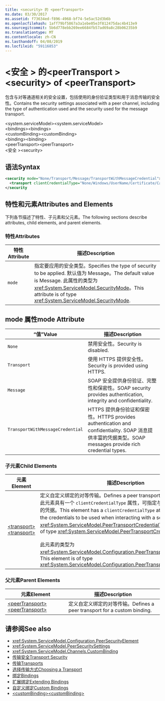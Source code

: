 ```yaml
---
title: <security> 的 <peerTransport>
ms.date: 03/30/2017
ms.assetid: f73634ed-f896-4968-bf74-5e5ac52d3b6b
ms.openlocfilehash: 1aff79bf5867a3a1ebe05e3f812475dac4b413e9
ms.sourcegitcommit: 5b6d778ebb269ee6684fb57ad69a8c28b06235b9
ms.translationtype: MT
ms.contentlocale: zh-CN
ms.lasthandoff: 04/08/2019
ms.locfileid: "59116853"
---
```

# <a name="security-of-peertransport"></a><span data-ttu-id="c01b6-102">\<安全 > 的\<peerTransport ></span><span class="sxs-lookup"><span data-stu-id="c01b6-102">\<security> of \<peerTransport></span></span>
<span data-ttu-id="c01b6-103">包含与对等通道相关的安全设置，包括使用的身份验证类型和用于消息传输的安全性。</span><span class="sxs-lookup"><span data-stu-id="c01b6-103">Contains the security settings associated with a peer channel, including the type of authentication used and the security used for the message transport.</span></span>  
  
 <span data-ttu-id="c01b6-104">\<system.serviceModel></span><span class="sxs-lookup"><span data-stu-id="c01b6-104">\<system.serviceModel></span></span>  
<span data-ttu-id="c01b6-105">\<bindings></span><span class="sxs-lookup"><span data-stu-id="c01b6-105">\<bindings></span></span>  
<span data-ttu-id="c01b6-106">\<customBinding></span><span class="sxs-lookup"><span data-stu-id="c01b6-106">\<customBinding></span></span>  
<span data-ttu-id="c01b6-107">\<binding></span><span class="sxs-lookup"><span data-stu-id="c01b6-107">\<binding></span></span>  
<span data-ttu-id="c01b6-108">\<peerTransport></span><span class="sxs-lookup"><span data-stu-id="c01b6-108">\<peerTransport></span></span>  
<span data-ttu-id="c01b6-109">\<安全 ></span><span class="sxs-lookup"><span data-stu-id="c01b6-109">\<security></span></span>  
  
## <a name="syntax"></a><span data-ttu-id="c01b6-110">语法</span><span class="sxs-lookup"><span data-stu-id="c01b6-110">Syntax</span></span>  
  
```xml  
<security mode="None/Transport/Message/TransportWithMessageCredential">
  <transport clientCredentialType="None/Windows/UserName/Certificate/CardSpace" />
</security
```  
  
## <a name="attributes-and-elements"></a><span data-ttu-id="c01b6-111">特性和元素</span><span class="sxs-lookup"><span data-stu-id="c01b6-111">Attributes and Elements</span></span>  
 <span data-ttu-id="c01b6-112">下列各节描述了特性、子元素和父元素。</span><span class="sxs-lookup"><span data-stu-id="c01b6-112">The following sections describe attributes, child elements, and parent elements.</span></span>  
  
### <a name="attributes"></a><span data-ttu-id="c01b6-113">特性</span><span class="sxs-lookup"><span data-stu-id="c01b6-113">Attributes</span></span>  
  
|<span data-ttu-id="c01b6-114">特性</span><span class="sxs-lookup"><span data-stu-id="c01b6-114">Attribute</span></span>|<span data-ttu-id="c01b6-115">描述</span><span class="sxs-lookup"><span data-stu-id="c01b6-115">Description</span></span>|  
|---------------|-----------------|  
|`mode`|<span data-ttu-id="c01b6-116">指定要应用的安全类型。</span><span class="sxs-lookup"><span data-stu-id="c01b6-116">Specifies the type of security to be applied.</span></span> <span data-ttu-id="c01b6-117">默认值为 Message。</span><span class="sxs-lookup"><span data-stu-id="c01b6-117">The default value is Message.</span></span> <span data-ttu-id="c01b6-118">此属性的类型为 <xref:System.ServiceModel.SecurityMode>。</span><span class="sxs-lookup"><span data-stu-id="c01b6-118">This attribute is of type <xref:System.ServiceModel.SecurityMode>.</span></span>|  
  
## <a name="mode-attribute"></a><span data-ttu-id="c01b6-119">mode 属性</span><span class="sxs-lookup"><span data-stu-id="c01b6-119">mode Attribute</span></span>  
  
|<span data-ttu-id="c01b6-120">“值”</span><span class="sxs-lookup"><span data-stu-id="c01b6-120">Value</span></span>|<span data-ttu-id="c01b6-121">描述</span><span class="sxs-lookup"><span data-stu-id="c01b6-121">Description</span></span>|  
|-----------|-----------------|  
|`None`|<span data-ttu-id="c01b6-122">禁用安全性。</span><span class="sxs-lookup"><span data-stu-id="c01b6-122">Security is disabled.</span></span>|  
|`Transport`|<span data-ttu-id="c01b6-123">使用 HTTPS 提供安全性。</span><span class="sxs-lookup"><span data-stu-id="c01b6-123">Security is provided using HTTPS.</span></span>|  
|`Message`|<span data-ttu-id="c01b6-124">SOAP 安全提供身份验证、完整性和保密性。</span><span class="sxs-lookup"><span data-stu-id="c01b6-124">SOAP security provides authentication, integrity and confidentiality.</span></span>|  
|`TransportWithMessageCredential`|<span data-ttu-id="c01b6-125">HTTPS 提供身份验证和保密性。</span><span class="sxs-lookup"><span data-stu-id="c01b6-125">HTTPS provides authentication and confidentiality.</span></span> <span data-ttu-id="c01b6-126">SOAP 消息提供丰富的凭据类型。</span><span class="sxs-lookup"><span data-stu-id="c01b6-126">SOAP messages provide rich credential types.</span></span>|  
  
### <a name="child-elements"></a><span data-ttu-id="c01b6-127">子元素</span><span class="sxs-lookup"><span data-stu-id="c01b6-127">Child Elements</span></span>  
  
|<span data-ttu-id="c01b6-128">元素</span><span class="sxs-lookup"><span data-stu-id="c01b6-128">Element</span></span>|<span data-ttu-id="c01b6-129">描述</span><span class="sxs-lookup"><span data-stu-id="c01b6-129">Description</span></span>|  
|-------------|-----------------|  
|[<span data-ttu-id="c01b6-130">\<transport></span><span class="sxs-lookup"><span data-stu-id="c01b6-130">\<transport></span></span>](../../../../../docs/framework/configure-apps/file-schema/wcf/transport-of-peertransport.md)|<span data-ttu-id="c01b6-131">定义自定义绑定的对等传输。</span><span class="sxs-lookup"><span data-stu-id="c01b6-131">Defines a peer transport for a custom binding.</span></span> <span data-ttu-id="c01b6-132">此元素具有一个 `clientCredentialType` 属性，可指定与服务进行交互时要使用的凭据。</span><span class="sxs-lookup"><span data-stu-id="c01b6-132">This element has a `clientCredentialType` attribute that specifies the credentials to be used when interacting with a service.</span></span> <span data-ttu-id="c01b6-133">此属性的类型为 <xref:System.ServiceModel.PeerTransportCredentialType>。</span><span class="sxs-lookup"><span data-stu-id="c01b6-133">This attribute is of type <xref:System.ServiceModel.PeerTransportCredentialType>.</span></span><br /><br /> <span data-ttu-id="c01b6-134">此元素的类型为 <xref:System.ServiceModel.Configuration.PeerTransportSecurityElement>。</span><span class="sxs-lookup"><span data-stu-id="c01b6-134">This element is of type <xref:System.ServiceModel.Configuration.PeerTransportSecurityElement>.</span></span>|  
  
### <a name="parent-elements"></a><span data-ttu-id="c01b6-135">父元素</span><span class="sxs-lookup"><span data-stu-id="c01b6-135">Parent Elements</span></span>  
  
|<span data-ttu-id="c01b6-136">元素</span><span class="sxs-lookup"><span data-stu-id="c01b6-136">Element</span></span>|<span data-ttu-id="c01b6-137">描述</span><span class="sxs-lookup"><span data-stu-id="c01b6-137">Description</span></span>|  
|-------------|-----------------|  
|[<span data-ttu-id="c01b6-138">\<peerTransport></span><span class="sxs-lookup"><span data-stu-id="c01b6-138">\<peerTransport></span></span>](../../../../../docs/framework/configure-apps/file-schema/wcf/peertransport.md)|<span data-ttu-id="c01b6-139">定义自定义绑定的对等传输。</span><span class="sxs-lookup"><span data-stu-id="c01b6-139">Defines a peer transport for a custom binding.</span></span>|  
  
## <a name="see-also"></a><span data-ttu-id="c01b6-140">请参阅</span><span class="sxs-lookup"><span data-stu-id="c01b6-140">See also</span></span>

- <xref:System.ServiceModel.Configuration.PeerSecurityElement>
- <xref:System.ServiceModel.PeerSecuritySettings>
- <xref:System.ServiceModel.Channels.CustomBinding>
- [<span data-ttu-id="c01b6-141">传输安全</span><span class="sxs-lookup"><span data-stu-id="c01b6-141">Transport Security</span></span>](../../../../../docs/framework/wcf/feature-details/transport-security.md)
- [<span data-ttu-id="c01b6-142">传输</span><span class="sxs-lookup"><span data-stu-id="c01b6-142">Transports</span></span>](../../../../../docs/framework/wcf/feature-details/transports.md)
- [<span data-ttu-id="c01b6-143">选择传输方式</span><span class="sxs-lookup"><span data-stu-id="c01b6-143">Choosing a Transport</span></span>](../../../../../docs/framework/wcf/feature-details/choosing-a-transport.md)
- [<span data-ttu-id="c01b6-144">绑定</span><span class="sxs-lookup"><span data-stu-id="c01b6-144">Bindings</span></span>](../../../../../docs/framework/wcf/bindings.md)
- [<span data-ttu-id="c01b6-145">扩展绑定</span><span class="sxs-lookup"><span data-stu-id="c01b6-145">Extending Bindings</span></span>](../../../../../docs/framework/wcf/extending/extending-bindings.md)
- [<span data-ttu-id="c01b6-146">自定义绑定</span><span class="sxs-lookup"><span data-stu-id="c01b6-146">Custom Bindings</span></span>](../../../../../docs/framework/wcf/extending/custom-bindings.md)
- [<span data-ttu-id="c01b6-147">\<customBinding></span><span class="sxs-lookup"><span data-stu-id="c01b6-147">\<customBinding></span></span>](../../../../../docs/framework/configure-apps/file-schema/wcf/custombinding.md)
